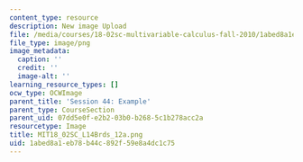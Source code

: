```yaml
---
content_type: resource
description: New image Upload
file: /media/courses/18-02sc-multivariable-calculus-fall-2010/1abed8a1eb78b44c892f59e8a4dc1c75_MIT18_02SC_L14Brds_12a.png
file_type: image/png
image_metadata:
  caption: ''
  credit: ''
  image-alt: ''
learning_resource_types: []
ocw_type: OCWImage
parent_title: 'Session 44: Example'
parent_type: CourseSection
parent_uid: 07dd5e0f-e2b2-03b0-b268-5c1b278acc2a
resourcetype: Image
title: MIT18_02SC_L14Brds_12a.png
uid: 1abed8a1-eb78-b44c-892f-59e8a4dc1c75
---
```

